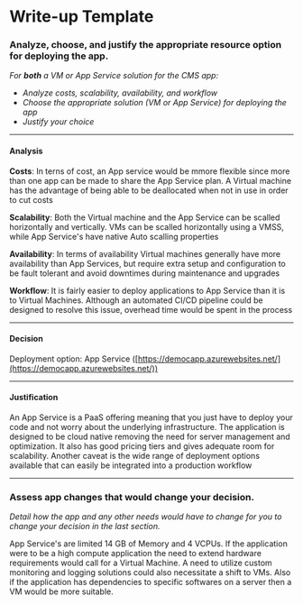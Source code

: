 # Write-up Template

### Analyze, choose, and justify the appropriate resource option for deploying the app.

*For **both** a VM or App Service solution for the CMS app:*
- *Analyze costs, scalability, availability, and workflow*
- *Choose the appropriate solution (VM or App Service) for deploying the app*
- *Justify your choice*

--------------------
#### Analysis

**Costs**:
In terns of cost, an App service would be mmore flexible since more than one app can be made to share
the App Service plan. A Virtual machine has the advantage of being able to be deallocated when not in use
in order to cut costs

**Scalability**:
Both the Virtual machine and the App Service can be scalled horizontally and vertically. VMs can be scalled horizontally using a VMSS, while App Service's have native Auto scalling properties

**Availability**:
In terms of availability Virtual machines generally have more availability than App Services, but require extra setup and configuration to be fault tolerant and avoid downtimes during maintenance and upgrades

**Workflow**:
It is fairly easier to deploy applications to App Service than it is to Virtual Machines. Although an automated CI/CD pipeline could be designed to resolve this issue, overhead time would be spent in the process

--------------------
#### Decision

Deployment option: App Service ([https://democapp.azurewebsites.net/](https://democapp.azurewebsites.net/))

--------------------
#### Justification

An App Service is a PaaS offering meaning that you just have to deploy your code and not worry about the underlying infrastructure. The application is designed to be cloud native removing the need for server management and optimization. It also has good pricing tiers and gives adequate room for scalability. Another caveat is the wide range of deployment options available that can easily be integrated into a production workflow

--------------------

### Assess app changes that would change your decision.

*Detail how the app and any other needs would have to change for you to change your decision in the last section.*

App Service's are limited 14 GB of Memory and 4 VCPUs. If the application were to be a high compute application the need to extend hardware requirements would call for a Virtual Machine. A need to utilize custom monitoring and logging solutions could also necessitate a shift to VMs. Also if the application has dependencies to specific softwares on a server then a VM would be more suitable.
